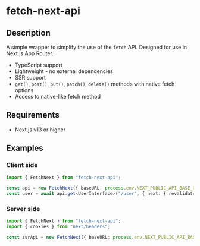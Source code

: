 # fetch-next-api

## Description

A simple wrapper to simplify the use of the `fetch` API. Designed for use in Next.js App Router.

-   TypeScript support
-   Lightweight - no external dependencies
-   SSR support
-   `get()`, `post()`, `put()`, `patch()`, `delete()` methods with native fetch options
-   Access to native-like fetch method

## Requirements

-   Next.js v13 or higher

## Examples

### Client side

```typescript
import { FetchNext } from "fetch-next-api";

const api = new FetchNext({ baseURL: process.env.NEXT_PUBLIC_API_BASE_URL, credentials: "include" });
const user = await api.get<UserInterface>("/user", { next: { revalidate: false } }); // accepts any options from fetch
```

### Server side

```typescript
import { FetchNext } from "fetch-next-api";
import { cookies } from "next/headers";

const ssrApi = new FetchNext({ baseURL: process.env.NEXT_PUBLIC_API_BASE_URL, ssr: { getClientCookies: () => cookies().toString() } });
```
